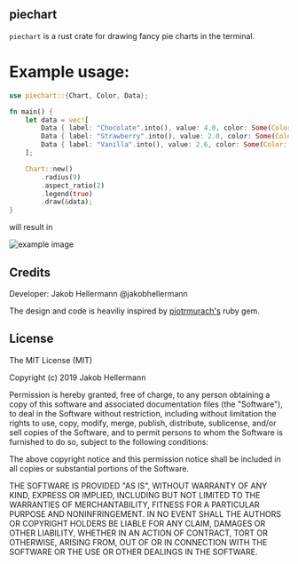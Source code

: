 ## piechart

`piechart` is a rust crate for drawing fancy pie charts in the terminal.

# Example usage:

```rust
use piechart::{Chart, Color, Data};

fn main() {
    let data = vec![
        Data { label: "Chocolate".into(), value: 4.0, color: Some(Color::Blue), fill: '•' },
        Data { label: "Strawberry".into(), value: 2.0, color: Some(Color::Red), fill: '▪' },
        Data { label: "Vanilla".into(), value: 2.6, color: Some(Color::Yellow), fill: '▴' },
    ];

    Chart::new()
        .radius(9)
        .aspect_ratio(2)
        .legend(true)
        .draw(&data);
}
```

will result in

![example image](https://raw.githubusercontent.com/jakobhellermann/piechart/master/examples/config.png)

## Credits

Developer: Jakob Hellermann @jakobhellermann

The design and code is heaviliy inspired by [piotrmurach's](https://github.com/piotrmurach/tty-pie) ruby gem.

## License

The MIT License (MIT)

Copyright (c) 2019 Jakob Hellermann

Permission is hereby granted, free of charge, to any person obtaining a copy of this software and associated documentation files (the "Software"), to deal in the Software without restriction, including without limitation the rights to use, copy, modify, merge, publish, distribute, sublicense, and/or sell copies of the Software, and to permit persons to whom the Software is furnished to do so, subject to the following conditions:

The above copyright notice and this permission notice shall be included in all copies or substantial portions of the Software.

THE SOFTWARE IS PROVIDED "AS IS", WITHOUT WARRANTY OF ANY KIND, EXPRESS OR IMPLIED, INCLUDING BUT NOT LIMITED TO THE WARRANTIES OF MERCHANTABILITY, FITNESS FOR A PARTICULAR PURPOSE AND NONINFRINGEMENT. IN NO EVENT SHALL THE AUTHORS OR COPYRIGHT HOLDERS BE LIABLE FOR ANY CLAIM, DAMAGES OR OTHER LIABILITY, WHETHER IN AN ACTION OF CONTRACT, TORT OR OTHERWISE, ARISING FROM, OUT OF OR IN CONNECTION WITH THE SOFTWARE OR THE USE OR OTHER DEALINGS IN THE SOFTWARE.
